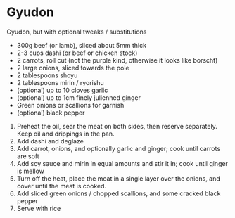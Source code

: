 # Gyudon

Gyudon, but with optional tweaks / substitutions

* 300g beef (or lamb), sliced about 5mm thick
* 2-3 cups dashi (or beef or chicken stock)
* 2 carrots, roll cut (not the purple kind, otherwise it looks like borscht)
* 2 large onions, sliced towards the pole
* 2 tablespoons shoyu
* 2 tablespoons mirin / ryorishu
* (optional) up to 10 cloves garlic
* (optional) up to 1cm finely julienned ginger
* Green onions or scallions for garnish
* (optional) black pepper


1. Preheat the oil, sear the meat on both sides, then reserve separately. Keep oil and drippings in the pan.
2. Add dashi and deglaze
3. Add carrot, onions, and optionally garlic and ginger; cook until carrots are soft
4. Add soy sauce and mirin in equal amounts and stir it in; cook until ginger is mellow
5. Turn off the heat, place the meat in a single layer over the onions, and cover until the meat is cooked.
6. Add sliced green onions / chopped scallions, and some cracked black pepper
7. Serve with rice
